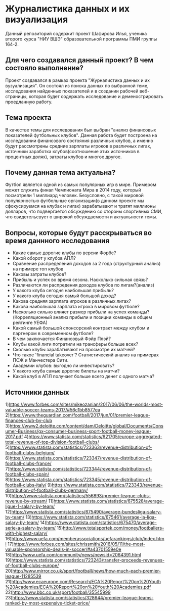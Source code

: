 # Журналистика данных и их визуализация
Данный репозиторий содержит проект  Шафирова Илья, ученика второго курса "НИУ ВШЭ" образовательной программы ПМИ группы 164-2.


Для чего создавался данный проект? В чем состояло выполнение?
-------------------------
Проект создавался в рамках проекта "Журналистика данных и их вузуализация". Он состоял из поиска данных по выбранной теме, исследования найденных показателей и в создании рабочей веб-страницы, которая будет содержать исследование и деменострировать проедланную работу.

Тема проекта
-------------------------
В качестве темы для исследования был выбран "анализ финансовых показателей футбольных клубов". Данная работа будет построена на исследовании финансового состояния различных клубов, а именно будут рассмотрены средние зарплаты игроков в различных лигах, источники заработка клубов(соотношение этих источников в процентных долях), затраты клубов и многое другое.

Почему данная тема актуальна?
-------------------------
Футбол является одной из самых популярных игр в мире. Примером может служить финал Чемпионата Мира в 2014 году, который посмотрели 1 миллиард человек. Безусловно, с такой мировой популярностью футбольные организации(в данном проекте мы сфокусируемся на клубах и лигах) зарабатывают и тратят миллионы долларов, что подвергается обсуждению со стороны спортивных СМИ, что свидетельсвует о широкой обсуждаемости и  актуальности темы.

Вопросы, которые будут расскрываться во время даннного исследования
-------------------------
 * Какие самые дорогие клубы по версии Форбс?
 * Какой оборот у клубов АПЛ?
 * Cравнение распределений доходов за 2 года (структурный анализ) на примере топ клубов
 * Каковы затраты клубов? 
 * Прибыль и успех во время сезона. Насколько сильная связь?
 * Различаются ли распредения доходов клубов по лигам?(анализ)
 * У какого клуба сегодня наибольшая прибыль?
 * У какого клуба сегодня самый большой доход?
 * Какова средняя зарплата игроков в различных лигах?
 * Какова наибольшая зарплата игрока в мировом футболе?
 * Насколько сильно влияет размер прибыли на успех команды?(Корреляционный анализ прибыли и позиции  команды в общем рейтинге УЕФА)
 * Какой самый большой спонсорский контракт между клубом и партнером в современном футболе? 
 * В чем заключается Финансовый Фэйр Плэй?
 * Клубы какой лиги потратили на трансферы больше всех?
 * Сколько клубы зарабатывают на просмотре их матчей?
 * Что такое 'financial takeover'? Статистический анализ на примерах ПСЖ и Манчестера Сити.
 * Академии клубов: выгодно ли инвестировать?
 * У какого клуба самые дорогие билеты на матчи?
 * Какой клуб в АПЛ получает больше всего денег с одного матча?
 
Источники данных
-------------------------
1)https://www.forbes.com/sites/mikeozanian/2017/06/06/the-worlds-most-valuable-soccer-teams-2017/#56c1bb8577ea
2)https://www.theguardian.com/football/2017/jun/01/premier-league-finances-club-by-club 
3)https://www2.deloitte.com/content/dam/Deloitte/global/Documents/Consumer-Business/gx-consumer-business-sport-football-money-league-2017.pdf
4)https://www.statista.com/statistics/621705/europe-aggregated-total-revenue-of-top-division-football-clubs/
5)https://www.statista.com/statistics/723363/revenue-distribution-of-football-clubs-belgium/
6)https://www.statista.com/statistics/723347/revenue-distribution-of-football-clubs-france/
7)https://www.statista.com/statistics/723344/revenue-distribution-of-football-clubs-spain/
8)https://www.statista.com/statistics/723345/revenue-distribution-of-football-clubs-italy/
9)https://www.statista.com/statistics/723343/revenue-distribution-of-football-clubs-germany/
10)https://www.statista.com/statistics/556893/premier-league-clubs-revenue-by-stream/
11)https://www.statista.com/statistics/675528/average-ligue-1-salary-by-team/
12)https://www.statista.com/statistics/675490/average-bundesliga-salary-by-team/
13)https://www.statista.com/statistics/675461/average-la-liga-salary-by-team/
14)https://www.statista.com/statistics/675470/average-serie-a-salary-by-team/
15)http://www.totalsportek.com/money/footballers-with-highest-salary/
16)https://www.uefa.com/memberassociations/uefarankings/club/index.html
17)https://www.forbes.com/sites/chrissmith/2016/05/11/the-most-valuable-sponsorship-deals-in-soccer/#a43701559e0e
18)http://www.uefa.com/community/news/newsid=2064391.html
19)https://www.statista.com/statistics/723243/transfer-proceeds-revenues-of-football-clubs-europe/
20)http://www.mirror.co.uk/sport/football/news/how-much-each-premier-league-11285539
21)http://www.ecaeurope.com/Research/ECA%20Report%20on%20Youth%20Academies/ECA%20Report%20on%20Youth%20Academies.pdf
22)http://www.bbc.co.uk/sport/football/35545999
23)https://www.statista.com/statistics/328644/premier-league-teams-ranked-by-most-expensive-ticket-price/

